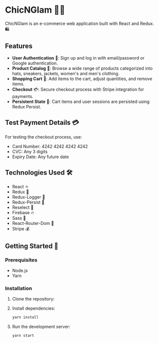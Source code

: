 # ChicNGlam 👗✨

ChicNGlam is an e-commerce web application built with React and Redux. 🛍️

## Features

- **User Authentication** 🔐: Sign up and log in with email/password or Google authentication.
- **Product Catalog** 👚: Browse a wide range of products categorized into hats, sneakers, jackets, women's and men's clothing.
- **Shopping Cart** 🛒: Add items to the cart, adjust quantities, and remove items.
- **Checkout** 💳: Secure checkout process with Stripe integration for payments.
- **Persistent State** 💾: Cart items and user sessions are persisted using Redux Persist.

## Test Payment Details 💳

For testing the checkout process, use:
- Card Number: 4242 4242 4242 4242
- CVC: Any 3 digits
- Expiry Date: Any future date

## Technologies Used 🛠️

- React ⚛️
- Redux 🔄
- Redux-Logger 📝
- Redux-Persist 💾
- Reselect 🎯
- Firebase 🔥
- Sass 💅
- React-Router-Dom 🔀
- Stripe 💰

## Getting Started 🚀

### Prerequisites

- Node.js
- Yarn

### Installation

1. Clone the repository:

2. Install dependencies:
    ```sh
    yarn install
    ```

3. Run the development server:
    ```sh
    yarn start
    ```
